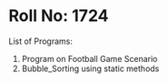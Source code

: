 # Roll No: 1724
List of Programs:
 1. Program on Football Game Scenario
 2. Bubble_Sorting using static methods
